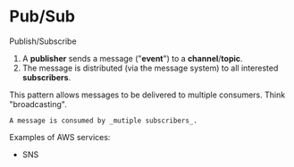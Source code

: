 # Pub/Sub

Publish/Subscribe

1. A **publisher** sends a message ("**event**") to a **channel**/**topic**.
2. The message is distributed (via the message system) to all interested **subscribers**.

This pattern allows messages to be delivered to multiple consumers. Think "broadcasting".

```admonish note
A message is consumed by _mutiple subscribers_.
```

Examples of AWS services:
* SNS